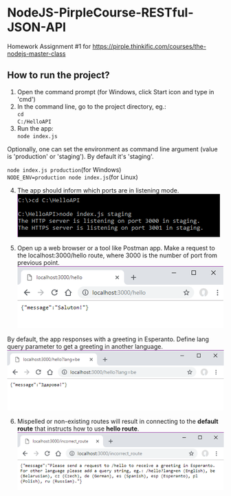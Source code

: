 # NodeJS-PirpleCourse-RESTful-JSON-API
Homework Assignment #1 for
https://pirple.thinkific.com/courses/the-nodejs-master-class

## How to run the project?
1. Open the command prompt (for Windows, click Start icon and type in 'cmd') 
2. In the command line, go to the project directory, eg.:</br>
<code>cd C:/HelloAPI</code>
3. Run the app:</br>
<code>node index.js</code>

Optionally, one can set the environment as command line argument (value is 'production' or 'staging').
By default it's 'staging'.

<code>node index.js production</code>(for Windows)</br>
<code>NODE_ENV=production node index.js</code>(for Linux)

4. The app should inform which ports are in listening mode.
![Starting the Hello app in console](https://github.com/marta-krzyk-dev/NodeJS-PirpleCourse-RESTful-JSON-API/blob/master/Screenshots/console_commands.png?raw=true)

5. Open up a web browser or a tool like Postman app. Make a request to the localhost:3000/hello route, where 3000 is the number of port from previous point.
![Hello route in web browser](https://github.com/marta-krzyk-dev/NodeJS-PirpleCourse-RESTful-JSON-API/blob/master/Screenshots/hello_in_browser.png?raw=true)

By default, the app responses with a greeting in Esperanto.
Define lang query parameter to get a greeting in another language.
![Hello in belarusian](https://github.com/marta-krzyk-dev/NodeJS-PirpleCourse-RESTful-JSON-API/blob/master/Screenshots/hello_be_route.png?raw=true)

6. Mispelled or non-existing routes will result in connecting to the **default route** that instructs how to use **hello route**.
![Default handler](https://github.com/marta-krzyk-dev/NodeJS-PirpleCourse-RESTful-JSON-API/blob/master/Screenshots/default_route_in_web_browser.png?raw=true)
